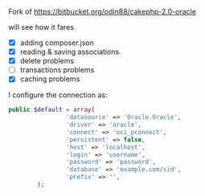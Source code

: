 Fork of https://bitbucket.org/odin88/cakephp-2.0-oracle

will see how it fares

* [x] adding composer.json
* [x] reading & saving associations
* [x] delete problems
* [ ] transactions problems
* [x] caching problems

I configure the connection as:

```php
public $default = array(
                'datasource' => 'Oracle.Oracle',
                'driver' => 'oracle',
                'connect' => 'oci_pconnect',
                'persistent' => false,
                'host' => 'localhost',
                'login' => 'username',
                'password' => 'password',
                'database' => 'example.com/sid',
                'prefix' => '',
        );
```
